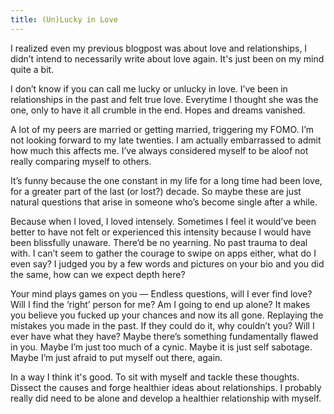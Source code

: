```yaml
---
title: (Un)Lucky in Love
---
```

I realized even my previous blogpost was about love and relationships, I didn’t intend to necessarily write about love again. It's just been on my mind quite a bit. 

I don’t know if you can call me lucky or unlucky in love. I’ve been in relationships in the past and felt true love. Everytime I thought she was the one, only to have it all crumble in the end. Hopes and dreams vanished. 

A lot of my peers are married or getting married, triggering my FOMO. I’m not looking forward to my late twenties. I am actually embarrassed to admit how much this affects me. I’ve always considered myself to be aloof not really comparing myself to others. 

It’s funny because the one constant in my life for a long time had been love, for a greater part of the last (or lost?) decade. So maybe these are just natural questions that arise in someone who’s become single after a while. 

Because when I loved, I loved intensely. Sometimes I feel it would’ve been better to have not felt or experienced this intensity because I would have been blissfully unaware. There’d be no yearning. No past trauma to deal with. I can’t seem to gather the courage to swipe on apps either, what do I even say? I judged you by a few words and pictures on your bio and you did the same, how can we expect depth here? 

Your mind plays games on you — Endless questions, will I ever find love? Will I find the ‘right’ person for me? Am I going to end up alone? It makes you believe you fucked up your chances and now its all gone. Replaying the mistakes you made in the past. If they could do it, why couldn’t you? Will I ever have what they have? Maybe there’s something fundamentally flawed in you. Maybe I’m just too much of a cynic. Maybe it is just self sabotage. Maybe I’m just afraid to put myself out there, again. 

In a way I think it's good. To sit with myself and tackle these thoughts. Dissect the causes and forge healthier ideas about relationships. I probably really did need to be alone and develop a healthier relationship with myself. 
